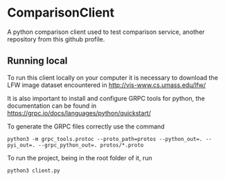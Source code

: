 # ComparisonClient
A python comparison client used to test comparison service, another repository from this github profile.

## Running local
To run this client locally on your computer it is necessary to download the LFW image dataset encountered in
http://vis-www.cs.umass.edu/lfw/

It is also important to install and configure GRPC tools for python, the documentation can be found in https://grpc.io/docs/languages/python/quickstart/

To generate the GRPC files correctly use the command
```shell
python3 -m grpc_tools.protoc --proto_path=protos --python_out=. --pyi_out=. --grpc_python_out=. protos/*.proto
```

To run the project, being in the root folder of it, run
```shell
python3 client.py
```
